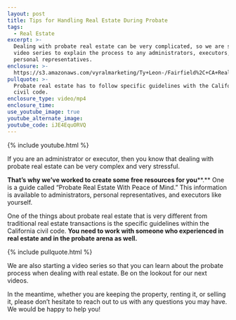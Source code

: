 ```yaml
---
layout: post
title: Tips for Handling Real Estate During Probate
tags:
  - Real Estate
excerpt: >-
  Dealing with probate real estate can be very complicated, so we are starting a
  video series to explain the process to any administrators, executors, or
  personal representatives.
enclosure: >-
  https://s3.amazonaws.com/vyralmarketing/Ty+Leon-/Fairfield%2C+CA+Real+Estate+Probate+Series+Intro.mp4
pullquote: >-
  Probate real estate has to follow specific guidelines with the California
  civil code.
enclosure_type: video/mp4
enclosure_time:
use_youtube_image: true
youtube_alternate_image:
youtube_code: iJE4EquORVQ
---
```



{% include youtube.html %}

If you are an administrator or executor, then you know that dealing with probate real estate can be very complex and very stressful.&nbsp;

**That’s why we’ve worked to create some free resources for you****.** One is a guide called “Probate Real Estate With Peace of Mind.” This information is available to administrators, personal representatives, and executors like yourself.&nbsp;

One of the things about probate real estate that is very different from traditional real estate transactions is the specific guidelines within the California civil code. **You need to work with someone who experienced in real estate and in the probate arena as well.**&nbsp;

{% include pullquote.html %}

We are also starting a video series so that you can learn about the probate process when dealing with real estate. Be on the lookout for our next videos.&nbsp;

In the meantime, whether you are keeping the property, renting it, or selling it, please don’t hesitate to reach out to us with any questions you may have. We would be happy to help you!&nbsp;